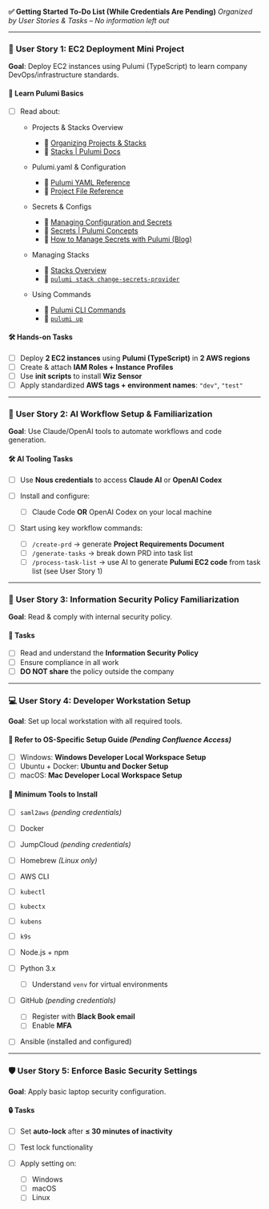 **✅ Getting Started To-Do List (While Credentials Are Pending)**
*Organized by User Stories & Tasks – No information left out*

---

### 🧩 **User Story 1: EC2 Deployment Mini Project**

**Goal**: Deploy EC2 instances using Pulumi (TypeScript) to learn company DevOps/infrastructure standards.

#### 📘 **Learn Pulumi Basics**

* [ ] Read about:

  * Projects & Stacks Overview

    * 📄 [Organizing Projects & Stacks](https://www.pulumi.com/docs/intro/concepts/project/)
    * 📄 [Stacks | Pulumi Docs](https://www.pulumi.com/docs/intro/concepts/stack/)
  * Pulumi.yaml & Configuration

    * 📄 [Pulumi YAML Reference](https://www.pulumi.com/docs/intro/languages/yaml/)
    * 📄 [Project File Reference](https://www.pulumi.com/docs/intro/concepts/project/)
  * Secrets & Configs

    * 📄 [Managing Configuration and Secrets](https://www.pulumi.com/docs/intro/concepts/config/)
    * 📄 [Secrets | Pulumi Concepts](https://www.pulumi.com/docs/intro/concepts/secrets/)
    * 📄 [How to Manage Secrets with Pulumi (Blog)](https://www.pulumi.com/blog/managing-secrets-with-pulumi/)
  * Managing Stacks

    * 📄 [Stacks Overview](https://www.pulumi.com/docs/intro/concepts/stack/)
    * 📄 [`pulumi stack change-secrets-provider`](https://www.pulumi.com/docs/cli/commands/pulumi_stack_change-secrets-provider/)
  * Using Commands

    * 📄 [Pulumi CLI Commands](https://www.pulumi.com/docs/cli/)
    * 📄 [`pulumi up`](https://www.pulumi.com/docs/cli/commands/pulumi_up/)

#### 🛠️ **Hands-on Tasks**

* [ ] Deploy **2 EC2 instances** using **Pulumi (TypeScript)** in **2 AWS regions**
* [ ] Create & attach **IAM Roles + Instance Profiles**
* [ ] Use **init scripts** to install **Wiz Sensor**
* [ ] Apply standardized **AWS tags + environment names**: `"dev"`, `"test"`

---

### 🤖 **User Story 2: AI Workflow Setup & Familiarization**

**Goal**: Use Claude/OpenAI tools to automate workflows and code generation.

#### 🛠️ **AI Tooling Tasks**

* [ ] Use **Nous credentials** to access **Claude AI** or **OpenAI Codex**
* [ ] Install and configure:

  * [ ] Claude Code **OR** OpenAI Codex on your local machine
* [ ] Start using key workflow commands:

  * [ ] `/create-prd` → generate **Project Requirements Document**
  * [ ] `/generate-tasks` → break down PRD into task list
  * [ ] `/process-task-list` → use AI to generate **Pulumi EC2 code** from task list (see User Story 1)

---

### 🔐 **User Story 3: Information Security Policy Familiarization**

**Goal**: Read & comply with internal security policy.

#### 📘 **Tasks**

* [ ] Read and understand the **Information Security Policy**
* [ ] Ensure compliance in all work
* [ ] **DO NOT share** the policy outside the company

---

### 💻 **User Story 4: Developer Workstation Setup**

**Goal**: Set up local workstation with all required tools.

#### 📘 **Refer to OS-Specific Setup Guide** *(Pending Confluence Access)*

* [ ] Windows: **Windows Developer Local Workspace Setup**
* [ ] Ubuntu + Docker: **Ubuntu and Docker Setup**
* [ ] macOS: **Mac Developer Local Workspace Setup**

#### 🧰 **Minimum Tools to Install**

* [ ] `saml2aws` *(pending credentials)*
* [ ] Docker
* [ ] JumpCloud *(pending credentials)*
* [ ] Homebrew *(Linux only)*
* [ ] AWS CLI
* [ ] `kubectl`
* [ ] `kubectx`
* [ ] `kubens`
* [ ] `k9s`
* [ ] Node.js + npm
* [ ] Python 3.x

  * [ ] Understand `venv` for virtual environments
* [ ] GitHub *(pending credentials)*

  * [ ] Register with **Black Book email**
  * [ ] Enable **MFA**
* [ ] Ansible (installed and configured)

---

### 🛡️ **User Story 5: Enforce Basic Security Settings**

**Goal**: Apply basic laptop security configuration.

#### 🔒 **Tasks**

* [ ] Set **auto-lock** after **≤ 30 minutes of inactivity**
* [ ] Test lock functionality
* [ ] Apply setting on:

  * [ ] Windows
  * [ ] macOS
  * [ ] Linux
